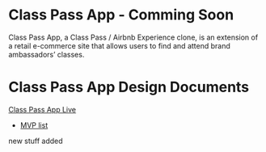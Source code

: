 # Class Pass App - Comming Soon

Class Pass App, a Class Pass / Airbnb Experience clone, is an extension of a retail e-commerce site that allows users to find and attend brand ambassadors’ classes.

# Class Pass App Design Documents
[Class Pass App Live](https://hidden-retreat-15215.herokuapp.com/)

+ [MVP list](https://github.com/thisisharrison/class-pass-app/wiki/mvp-list)

new stuff added
